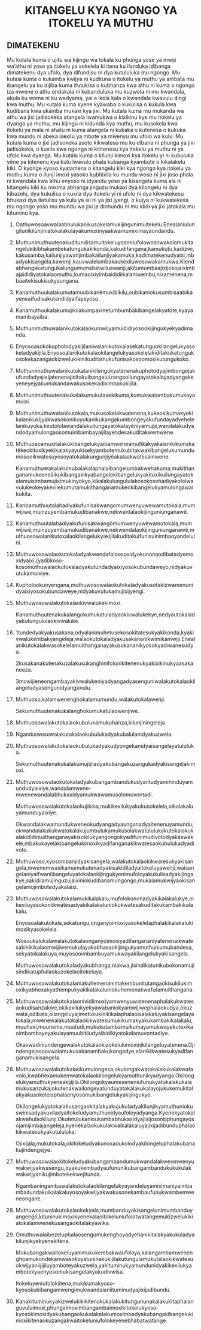 <h1 align='center'>KITANGELU KYA NGONGO YA ITOKELU YA MUTHU</h1>
<h2>DIMATEKENU</h2>
<p>Mu kutala kuma o ujitu wa kijingu wa tokala ku phunga yose ya mwiji wa’athu ni yoso ya itokelu ya sokelela ki itena ku ilanduka idibanga dimatekenu dya ufolo, dya difundisu ni dya kutululuka mu ngongo.
Mu kutala kuma o kukamba kwijya ni kudituna o itokelu ya muthu ya ambata mu ibangelu ya ku dijiba kuma ifutukisa o kubhanza kwa athu ni kuma o ngongo iza mwene o athu endakala ni kubanduluka mu kuzwela ni mu kwandala, akula ku woma ni ku wadyama, yai a ikola kala o kwandala kwavulu dingi kwa muthu.
Mu kutala kuma kyene kyawaba o kukulisa o kukula kwa kudibana kwa ukamba mukaxi kya jixi.
Mu kutala kuma mu mukanda wa athu wa jixi jadisokeka atangela lwamukwa o kixikinu kye mu itokelu ya dyanga ya muthu, mu kijingu ni kidunda kya muthu, mu kusokela kwa itokelu ya mala ni ahatu ni kuma atangela ni kukaka o kutenesa o kukuka kwa mundu ni abeka ixexilu ya mbote ya mwenyu mu ufolo wa kulu.
Mu kutala kuma o jixi jadisokeka asoto kikwatesu mu ku dibana ni phunga ya jixi jadisokeka, o kuxila kwa ngongo ni kititenesu kya itokelu ya muthu ni ya ufolo kwa dyanga.
Mu kutala kuma o kilunji kimoxi kya itokelu yi ni kubuluka yêne ya kitenenu kya kulu lwavulu phala kubanga kyambote o kikalakelu kiki.
O kyonge kyoso kyatamena o kitangelu kiki kya ngongo kya itokelu ya muthu kuma o ilunji imoxi yasoko kubhixila ku mundu woso ni jixi joso phala ni kwandala kwa athu enyoso ni idyandu yoso ya kisangela kuma ala ni kitangelu kiki ku mixima abhanga jinguzu mukaxi dya kilongelu ni dya kibazelu, dya kukulisa o kuxila dya itokelu yi ni ufolo ni dya kikwatekesu bhukaxi dya itetulisu ya kulu ya ixi ni ya jixi jyengi, o kujya ni kukwatekesa mu ngongo yoso mu mundu wa jixi ja dibhundu ni mu ididi ya jixi jatokala mu kituminu kya.</p>
<ol>
  <li>
    <p>Oathuwosoavwalaabhulukanikusokelamukijingunimuitekelu.Enealaniulungilunikilunjiniatokalakulayakumoxinyaakwamumiximayaundandu.</p>
  </li>
  <li>
    <p>Muthunimuthuutenakuditundisamuitokeluyosoniufolowosowakolomukitangelukikibhakambekatungukakikonda,kakudifangana,kamukutu,kadizwi,kakusamba,kailunjiyawanjimbakailunjiyakamuka,kadimatekenudyaixi,mbadyakisangela,kawenji,kauvwalelumbakaukexiluwosowakamukwa.Kiendabhangakatungukalungumumabatwiluawanji,akitumumbaajixijosojaiximbajaididiyatokalaomuthu,kumaoixiyimbaididiikalaniwembu,nixamenena,mbaaitekisukisukyaungana.</p>
  </li>
  <li>
    <p>Kanamuthuukalakumutamuubikanêmukibikilu,oubikaniokusumbisaabikayeneaifudisakutandidyaifayeyoso.</p>
  </li>
  <li>
    <p>Kanamuthuukalakumujikilakumpaxinetumbumbakibangelakyatote,kyayamambayaiba.</p>
  </li>
  <li>
    <p>Muthunimuthuwalanikutokalaokumwijyamuididiyosookijingukyekyadimanda.</p>
  </li>
  <li>
    <p>Enyosoasokokupholodyakijilaniwalanikutokalasekatunguokilangelukyasokeladyakijila.Enyosoalanikutokalaokilangelukyasokelelakiditakukatungukosokekazangaokizwelukikinikuditamukufunisakosoomoxikutungukoko.</p>
  </li>
  <li>
    <p>Muthunimuthuwalanikutokalanikilengokyatenenakuphotodyajimbongejakufundadyajixijatenenajiditakuibangeluizangaoilungayatokalayadyangakeyeneyejyakumukandawakusokekadiximbakukijila.</p>
  </li>
  <li>
    <p>Muthunimuthuutenakukalakumukutasekikuma,kumukwatambakumukayamuixi.</p>
  </li>
  <li>
    <p>Muthunimuthuwalanikutokala,mukusokelakwatenena,kukeokikumakyekikalanikukijyakwasokonikuyukanikukangakumbongeyakufundayadyehelelanikuyuka,keutololawandalakuilungayatokalayêniyamujiji,wandalakudyandodyamulongaosomuimbambayaijilayendesakuditakwemwene.</p>
  </li>
  <li>
    <p>Muthuosoamuxitalakukibangelukyaibamweneamufikakyakalanikikumakatêkeokituxikyekikalakyayukisekyambotemukubitakwakibangelukumundumosooikwatesuyosoyatokalakungunjiyêakalaakwatesamwene.</p>
    <p>Kanamuthuwakalakumubalakalaphalaibangelumbakwehakuma,mukithanganamukeeneâikukibangakikyabangelekibangelukyakituxikuilungayatokalamuiximbamujiximukinyokyo,kikalakulungululakosokosohadiyakololwavulukeokeyakexilekumutamukithanganamukeokibangelukyamulongawaikukita.</p>
  </li>
  <li>
    <p>Kanbamuthuutalahadiyakufunisakwangomumwenyuwewamutokala,mumwijiwe,muinzuyembamukudibanakwe,nekwantalaokijinguniunganawê.</p>
  </li>
  <li>
    <p>Kanamuthuutalahadiyakufunisakwangômumwenyuwêwamutokala,mumwijiwê,muinzuyembamukudibanakwe,nekwendalaokijinguniunganawê,muthuosowalanikutoxalaokilangelukyakijilakuditakuifunisuinimbaoyandeluini.</p>
  </li>
  <li>
    <p>Muthuwosowalaokutokaladyakwendafoloosoxidyakunonaodibatadyemoxidyaixi,(yadi)koso-kosomuthuwalaokutokaladyakutundadyaixiyosokubundaweyo,nidyakuvutukamuixiye.</p>
    <p></p>
  </li>
  <li>
    <p>Kupholookunyengana,muthuwosowalaokutokaladyakusotakizwamenunidyaixiyosokubundaweye,nidyakuvutukamujixijyengi.</p>
    <p></p>
  </li>
  <li>
    <p>Muthuwosowalakutokalaokivwalukekimoxi.</p>
    <p>Kanamuthuutenakukalangokumukatuladyaokivwalukekye,nedyautokaladyakutungululaokivwaluke.</p>
  </li>
  <li>
    <p>1tundedyakyakusakana,odyalanimuhetusekosokitatesukyakikonda,kyakivwalukembakyangeleja,walaokutokaladyakusakananikwimikamwiji.Enealanikutokalakwasokelelamuithanganayakusokananikyosokyadiwanesudya.</p>
    <p>2kusakanakutenakuzalakusukanghinifolonikitenenukyakixikinukyaasakaneeza.</p>
    <p>3mowijieneongambayakivwalukeniyadyangadyasenguniwalakutokalaokilangeludyasengunidyanguvulu.</p>
  </li>
  <li>
    <p>Muthuoso,kalamwenenghokalamumundu,walakutukalawenji.</p>
    <p>Sekumuthuutenakukalanghokumukatulaowenjiwe.</p>
  </li>
  <li>
    <p>Muthuosowalakutokalaokubulukamukubanza,kilunjiningeleja.</p>
  </li>
  <li>
    <p>Ngambawosowalakutokalaokubulukadyakubalulanidyakuzwela.</p>
  </li>
  <li>
    <p>Muthuosowalakutokalaokubulukadyakudyongekanidyaisangelayatululuka.</p>
    <p>Sekumuthuutenakukalakumujijiladyakubangakuzangukadyakisangelakimoxi.</p>
  </li>
  <li>
    <p>Muthuwosowalaokutokaladyakubangambandukudyantudyamihinduyamundudyaixiye,wandalamwene-mwenewandalabhukaxidyamukwawamusolomuvontadi.</p>
    <p>Muthuwosowalakutokalaokujikina,mukikexilukyakukusokelela,oikalakaluyamunduyaixiye.</p>
    <p>Okwandalakwamundukweneokudyangadyaunganadyaitenenuyamundu;okwandalakukukwatokalakujumbulukamukusolakwatululukakutokalakukalakididimuithanganayakisolelukyangongokyadifunimudivotodyakaswekele,mbakukayelakibangelukimoxikyadifanganakikwatesaokubulukadyadivoto.</p>
  </li>
  <li>
    <p>Muthuwoso,kyosombanjidyakisangela,walakutokalaokikwatesukyakisangela,mwenemwaxikamamukutenadyakisakidiladyaitokeluyawenji,waisangelaniyaifwaniibangeluyatokalaokijingukyenimufoloyakukulisadyakijingakye,sakidilamujinguzujaixiniokudibanamungongo,mukalamukwijyaokisangelaniojimbotedyakalaixi.</p>
  </li>
  <li>
    <p>Muthuwosowalakutokalamukikalakalu,mufolokunonadyakikalakalukye,oikexiluyasokoniikwatesadyakikalakaluniokukwatesakuditakukambakikalakalu.</p>
    <p>Enyosoalakutokala,sekatungu,onganyoimoxiyasokelelaphalakikalakalukimoxikyasokelela.</p>
    <p>Wosoukalukalawalakutokalaonganyoimoxiyadifangananiyatenenaikwatesakinikikalaomwijiwemukulayakabhasaokijingukyamuthuniumubandesa,sekyatokalakuya,muyosooimbambuyamukwayakilangelukyakisangela.</p>
    <p>Muthuwosowalakutokaladyakubhanga,niakwa,jisindikatunikubokonamujisindikatuphalaokuzokelaoitokeluya.</p>
  </li>
  <li>
    <p>Muthuwosowalakutokalamakuhemenanimakembunitutangaokisukilukimoxikyabhexakyathempukyakikalakaluniokuhemenakwafutamuithangana.</p>
  </li>
  <li>
    <p>Muthuwosowalakutokalaonividiimoxiyamwenyuwatenenaphalakukwatesaokudisanzakwe,okikexilukyekyawabaniokyamwijiwephalaokudya,okuzwata,odibata,oilangeluyajimetukukinikikalaphalaoixalakaluyakisangelayatokala;mwenewalakutokalaokikwatesumukikumakyakukambakikalakalu,muuhaxi,muunema,muutudi,mukukutambamuikumayamukwayakutexikaoimbambayeyakulayamuubitiludyaibidikiyatokalamuvontadiye.</p>
    <p>Okavwadiniundengewalakutokalaokizokelukimoxinikilangeluyatenena.Ojindengejosoavwalamukusakanambakukangadye,alanikikwatesukyadifanganamukisangela.</p>
  </li>
  <li>
    <p>Muthuwosowalakutokalaokumulongesa,okulongakwatokalakukalakwafavolo,kwabhexamukemwatokalaokilongelukyamuthunikyadyanga.Okilongelukyamuthukyeneakijijila.Okilongokyaumeseneniufunukyatokalakukalamukusanzuka;okutenakwailongeyatunduyatokalakukalayojukukemukitalakyakusokelelaphalaenyosomukibangelukyakijingukye.</p>
    <p>Okilongelukyatokalakusangaokitalakyakujukuladyakilunjikyamuthuniokuswinisadyakuxiladyaitokeludyamuthunidyaufoloyadyanga.Kyenekyatokalakwahulaokilunji.Okutetulukanioukambabhukaxidyajixijosonijiphungayosojamijimbajangeleja,kyenekalaokukulakwaikalakaluyajixijadibunduphalaokikwatesukyakutululuka.</p>
    <p>Ojixijala,mukutokala,okitokeludyakunoxaoukolodyakilongeluphalakubanakujindengejye.</p>
  </li>
  <li>
    <p>Muthuwosowalaokitokeludyakubangambandumukwandalakweomwenyuwakwijyakwasengu,dyakukembadyaufununikubangambandukukukulakwakwijyanikujimbotekekwejitunda.</p>
    <p>Ngambaningambawalakutokalaokilangelukyayandeluyamiximaniyaimbambaitundakuikalakaluyosoyakwijyakwakusonekambaufunukwambemweneongane.</p>
  </li>
  <li>
    <p>Muthuwosowalakutokalaokekyala,mumbanduyakisangelunimumbanduyangengo,kituninukimoxikyenekalaoitokeluniufolotwatangemukizwelukikiatokalamwenekusangaokitalakyawika.</p>
  </li>
  <li>
    <p>Omuthuwalaibezeluphalaosengumukenghoyadyehanikitalakyakukuladyakilunjikyekyenekitena.</p>
    <p>Mukubangakwaitokeluyanimukukembakwaufoloya,kalangambamwenenghoamukondekamwasokoyatuninakukijilakutungulamukutalaokikwatesuokwijyaniijijiluyamboteyakuzwela,yakituminukyamundunidyakikexilukyambotekyaenyosomukisangelakyakudivwisa.</p>
    <p>Itokeluyeniufolokiitena,mukikumakyoso-kyosokukibangamwengimukwandalaniituminudyajixijadibundu.</p>
  </li>
  <li>
    <p>Kanakituminukyakizwelukikikitenakukalakukitungununakalakukitaphalanguvuluimoxi,phungaimoximbangambaimoxikitokelukyoso-kyosokimoxidyakubangaokukalakalakumoximbadyakubangakibangelukimoxikitenaokuzangakwaitokeluniufolokeyenebhabatwatange.</p>
  </li>
</ol>